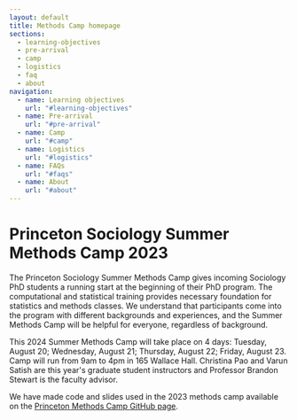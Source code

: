 ```yaml
---
layout: default
title: Methods Camp homepage
sections:
  - learning-objectives
  - pre-arrival
  - camp
  - logistics
  - faq
  - about
navigation:
  - name: Learning objectives
    url: "#learning-objectives"
  - name: Pre-arrival
    url: "#pre-arrival"
  - name: Camp
    url: "#camp"
  - name: Logistics
    url: "#logistics"
  - name: FAQs
    url: "#faqs"
  - name: About
    url: "#about"
---
```


# Princeton Sociology Summer Methods Camp 2023

The Princeton Sociology Summer Methods Camp gives incoming Sociology PhD students a running start at the beginning of their PhD program. The computational and statistical training provides necessary foundation for statistics and methods classes. We understand that participants come into the program with different backgrounds and experiences, and the Summer Methods Camp will be helpful for everyone, regardless of background.

This 2024 Summer Methods Camp will take place on 4 days: Tuesday, August 20; Wednesday, August 21; Thursday, August 22; Friday, August 23. Camp will run from 9am to 4pm in 165 Wallace Hall. Christina Pao and Varun Satish are this year's graduate student instructors and Professor Brandon Stewart is the faculty advisor. 

We have made code and slides used in the 2023 methods camp available on the [Princeton Methods Camp GitHub page](https://github.com/bstewart/princeton_methods_camp/tree/master/download).
